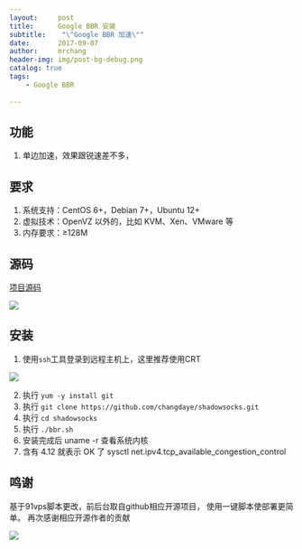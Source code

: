 ```yaml
---
layout:     post
title:      Google BBR 安装
subtitle:    "\"Google BBR 加速\""
date:       2017-09-07
author:     mrchang
header-img: img/post-bg-debug.png
catalog: true
tags:
    - Google BBR
   
---
```


## 功能
1. 单边加速，效果跟锐速差不多，

## 要求

1. 系统支持：CentOS 6+，Debian 7+，Ubuntu 12+
2. 虚拟技术：OpenVZ 以外的，比如 KVM、Xen、VMware 等
3. 内存要求：≥128M

## 源码

[项目源码](https://github.com/changdaye/shadowsocks)

![](https://ww4.sinaimg.cn/large/a15b4afegy1fjatmtrclkj21k20w411i)

## 安装

 1. 使用`ssh`工具登录到远程主机上，这里推荐使用CRT
 
 ![](https://ww4.sinaimg.cn/large/a15b4afegy1fjau5zr1lbj211o0l6n0r)
 
 2. 执行 `yum -y install git `
 3. 执行 `git clone https://github.com/changdaye/shadowsocks.git `
 4. 执行 `cd shadowsocks`
 5. 执行 `./bbr.sh`
 6. 安装完成后 uname -r 查看系统内核
 7. 含有 4.12 就表示 OK 了 sysctl net.ipv4.tcp_available_congestion_control 
 
 
## 鸣谢
 
 基于91vps脚本更改，前后台取自github相应开源项目，
 使用一键脚本使部署更简单。
 再次感谢相应开源作者的贡献
 
 
 

![](http://ovwa7dn9w.bkt.clouddn.com/17-9-9/51527777.jpg)
